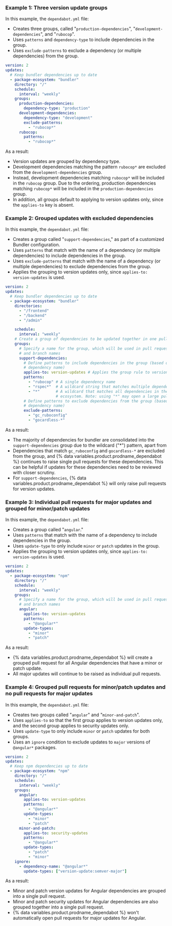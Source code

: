 ### Example 1: Three version update groups

In this example, the `dependabot.yml` file:
* Creates three groups, called "`production-dependencies`", "`development-dependencies`", and "`rubocop`".
* Uses `patterns` and `dependency-type` to include dependencies in the group.
* Uses `exclude-patterns` to exclude a dependency (or multiple dependencies) from the group.

```yaml
version: 2
updates:
  # Keep bundler dependencies up to date
  - package-ecosystem: "bundler"
    directory: "/"
    schedule:
      interval: "weekly"
    groups:
      production-dependencies:
        dependency-type: "production"
      development-dependencies:
        dependency-type: "development"
        exclude-patterns:
          - "rubocop*"
      rubocop:
        patterns:
          - "rubocop*"
```

As a result:
* Version updates are grouped by dependency type.
* Development dependencies matching the pattern `rubocop*` are excluded from the `development-dependencies` group.
* Instead, development dependencies matching `rubocop*` will be included in the `rubocop` group. Due to the ordering, production dependencies matching `rubocop*` will be included in the `production-dependencies` group.
* In addition, all groups default to applying to version updates only, since the `applies-to` key is absent.

### Example 2: Grouped updates with excluded dependencies

In this example, the `dependabot.yml` file:
* Creates a group called "`support-dependencies`," as part of a customized Bundler configuration.
* Uses `patterns` that match with the name of a dependency (or multiple dependencies) to include dependencies in the group.
* Uses `exclude-patterns` that match with the name of a dependency (or multiple dependencies) to exclude dependencies from the group.
* Applies the grouping to version updates only, since `applies-to: version-updates` is used.

```yaml
version: 2
updates:
  # Keep bundler dependencies up to date
  - package-ecosystem: "bundler"
    directories:
      - "/frontend"
      - "/backend"
      - "/admin"

    schedule:
      interval: "weekly"
    # Create a group of dependencies to be updated together in one pull request
    groups:
      # Specify a name for the group, which will be used in pull request titles
      # and branch names
      support-dependencies:
        # Define patterns to include dependencies in the group (based on
        # dependency name)
        applies-to: version-updates # Applies the group rule to version updates
        patterns:
          - "rubocop" # A single dependency name
          - "rspec*"  # A wildcard string that matches multiple dependency names
          - "*"       # A wildcard that matches all dependencies in the package
                      # ecosystem. Note: using "*" may open a large pull request
        # Define patterns to exclude dependencies from the group (based on
        # dependency name)
        exclude-patterns:
          - "gc_ruboconfig"
          - "gocardless-*"
```

As a result:
* The majority of dependencies for bundler are consolidated into the `support-dependencies` group due to the wildcard ("*") pattern, apart from
* Dependencies that match `gc_ruboconfig` and `gocardless-*` are excluded from the group, and {% data variables.product.prodname_dependabot %} continues to raise single pull requests for these dependencies. This can be helpful if updates for these dependencies need to be reviewed with closer scrutiny.
* For `support-dependencies`, {% data variables.product.prodname_dependabot %} will only raise pull requests for version updates.

### Example 3: Individual pull requests for major updates and grouped for minor/patch updates

In this example, the `dependabot.yml` file:
* Creates a group called "`angular`."
* Uses `patterns` that match with the name of a dependency to include dependencies in the group.
* Uses `update-type` to only include `minor` or `patch` updates in the group.
* Applies the grouping to version updates only, since `applies-to: version-updates` is used.

```yaml
version: 2
updates:
  - package-ecosystem: "npm"
    directory: "/"
    schedule:
      interval: "weekly"
    groups:
      # Specify a name for the group, which will be used in pull request titles
      # and branch names
      angular:
        applies-to: version-updates
        patterns:
          - "@angular*"
        update-types:
          - "minor"
          - "patch"
```

As a result:
* {% data variables.product.prodname_dependabot %} will create a grouped pull request for all Angular dependencies that have a minor or patch update.
* All major updates will continue to be raised as individual pull requests.

### Example 4: Grouped pull requests for minor/patch updates and no pull requests for major updates

In this example, the `dependabot.yml` file:
* Creates two groups called "`angular`" and "`minor-and-patch`".
* Uses `applies-to` so that the first group applies to version updates only, and the second group applies to security updates only.
* Uses `update-type` to only include `minor` or `patch` updates for both groups.
* Uses an `ignore` condition to exclude updates to `major` versions of `@angular*` packages.

```yaml
version: 2
updates:
  # Keep npm dependencies up to date
  - package-ecosystem: "npm"
    directory: "/"
    schedule:
      interval: "weekly"
    groups:
      angular:
        applies-to: version-updates
        patterns:
          - "@angular*"
        update-types:
          - "minor"
          - "patch"
      minor-and-patch:
        applies-to: security-updates
        patterns:
          - "@angular*"
        update-types:
          - "patch"
          - "minor"
    ignore:
      - dependency-name: "@angular*"
        update-types: ["version-update:semver-major"]
```

As a result:
* Minor and patch version updates for Angular dependencies are grouped into a single pull request.
* Minor and patch security updates for Angular dependencies are also grouped together into a single pull request.
* {% data variables.product.prodname_dependabot %} won't automatically open pull requests for major updates for Angular.

